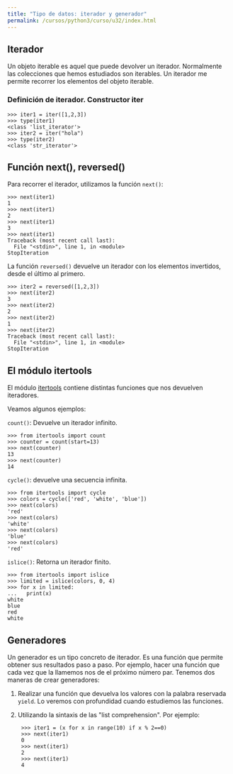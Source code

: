 ```yaml
---
title: "Tipo de datos: iterador y generador"
permalink: /cursos/python3/curso/u32/index.html
---
```


## Iterador

Un objeto iterable es aquel que puede devolver un iterador. Normalmente las colecciones que hemos estudiados son iterables. Un iterador me permite recorrer los elementos del objeto iterable.

### Definición de iterador. Constructor iter

	>>> iter1 = iter([1,2,3])
	>>> type(iter1)
	<class 'list_iterator'>
	>>> iter2 = iter("hola")
	>>> type(iter2)
	<class 'str_iterator'>

## Función next(), reversed()

Para recorrer el iterador, utilizamos la función `next()`:

	>>> next(iter1)
	1
	>>> next(iter1)
	2
	>>> next(iter1)
	3
	>>> next(iter1)
	Traceback (most recent call last):
	  File "<stdin>", line 1, in <module>
	StopIteration

La función `reversed()` devuelve un iterador con los elementos invertidos, desde el último al primero.

	>>> iter2 = reversed([1,2,3])
	>>> next(iter2)
	3
	>>> next(iter2)
	2
	>>> next(iter2)
	1
	>>> next(iter2)
	Traceback (most recent call last):
	  File "<stdin>", line 1, in <module>
	StopIteration	

## El módulo itertools

El módulo [itertools](https://docs.python.org/3.4/library/itertools.html) contiene distintas funciones que nos devuelven iteradores.

Veamos algunos ejemplos:

`count()`: Devuelve un iterador infinito.

	>>> from itertools import count
	>>> counter = count(start=13)
	>>> next(counter)
	13
	>>> next(counter)
	14

`cycle()`: devuelve una secuencia infinita.

	>>> from itertools import cycle
	>>> colors = cycle(['red', 'white', 'blue'])
	>>> next(colors)
	'red'
	>>> next(colors)
	'white'
	>>> next(colors)
	'blue'
	>>> next(colors)
	'red'

`islice()`: Retorna un iterador finito.

	>>> from itertools import islice
	>>> limited = islice(colors, 0, 4) 
	>>> for x in limited: 
	...   print(x) 
	white
	blue
	red
	white

## Generadores

Un generador es un tipo concreto de iterador. Es una función que permite obtener sus resultados paso a paso. Por ejemplo, hacer una función que cada vez que la llamemos nos de el próximo número par. Tenemos dos maneras de crear generadores:

1. Realizar una función que devuelva los valores con la palabra reservada `yield`. Lo veremos con profundidad cuando estudiemos las funciones.
2. Utilizando la sintaxis de las "list comprehension". Por ejemplo:

		>>> iter1 = (x for x in range(10) if x % 2==0)
		>>> next(iter1)
		0
		>>> next(iter1)
		2
		>>> next(iter1)
		4
